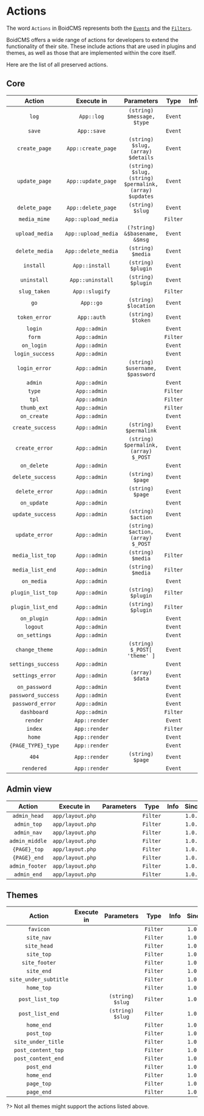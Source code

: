 # Actions
The word `Actions` in BoidCMS represents both the [`Events`](/developer/plugin-api?id=event) and the [`Filters`](/developer/plugin-api?id=filter). 

<!--BoidCMS has a lot of actions called within the core and the templates, And that makes it **super extensible**.     
Actions are used to extend and/or to implement something to the site, actions can be used in and by [Plugins](plugins/) or [Themes](themes/).    -->
BoidCMS offers a wide range of actions for developers to extend the functionality of their site. These include actions that are used in plugins and themes, as well as those that are implemented within the core itself.

Here are the list of all preserved actions.

## Core

|         Action       |    Execute in    |               Parameters           |   Type   |   Info   |   Since  |
| :------------------: | :--------------: | :--------------------------------: | :------: | :------: | :------: |
|         `log`        |    `App::log`    |     `(string) $message, $type`     |  `Event` |          |  `1.0.0` |
|         `save`       |    `App::save`   |                                    |  `Event` |          |  `1.0.0` |
|      `create_page`   |`App::create_page`|  `(string) $slug, (array) $details`|  `Event` |          |  `1.0.0` |
|      `update_page`   |`App::update_page`|`(string) $slug, (string) $permalink, (array) $updates`|`Event`|     |  `1.0.0` |
|      `delete_page`   |`App::delete_page`|           `(string) $slug`         |  `Event` |          |  `1.0.0` |
|      `media_mime`    |`App::upload_media`|                                   | `Filter` |          |  `1.0.0` |
|     `upload_media`   |`App::upload_media`|   `(?string) &$basename, &$msg`   |  `Event` |          |  `1.0.0` |
|     `delete_media`   |`App::delete_media`|         `(string) $media`         |  `Event` |          |  `1.0.0` |
|       `install`      |  `App::install`  |        `(string) $plugin`          |  `Event` |          |  `1.0.0` |
|      `uninstall`     | `App::uninstall` |        `(string) $plugin`          |  `Event` |          |  `1.0.0` |
|      `slug_taken`    |  `App::slugify`  |                                    |  `Filter`|          |  `1.0.0` |
|          `go`        |     `App::go`    |       `(string) $location`         |  `Event` |          |  `1.0.0` |
|     `token_error`    |    `App::auth`   |         `(string) $token`          |  `Event` |          |  `1.0.0` |
|         `login`      |   `App::admin`   |                                    |  `Event` |          |  `1.0.0` |
|         `form`       |   `App::admin`   |                                    |  `Filter`|          |  `1.0.0` |
|       `on_login`     |   `App::admin`   |                                    |  `Event` |          |  `1.0.0` |
|    `login_success`   |   `App::admin`   |                                    |  `Event` |          |  `1.0.0` |
|     `login_error`    |   `App::admin`   |  `(string) $username, $password`   |  `Event` |          |  `1.0.0` |
|        `admin`       |   `App::admin`   |                                    |  `Event` |          |  `1.0.0` |
|         `type`       |   `App::admin`   |                                    |  `Filter`|          |  `1.0.0` |
|          `tpl`       |   `App::admin`   |                                    |  `Filter`|          |  `2.0.0` |
|      `thumb_ext`     |   `App::admin`   |                                    |  `Filter`|          |  `1.0.0` |
|      `on_create`     |   `App::admin`   |                                    |  `Event` |          |  `1.0.0` |
|    `create_success`  |   `App::admin`   |       `(string) $permalink`        |  `Event` |          |  `1.0.0` |
|     `create_error`   |   `App::admin`   |`(string) $permalink, (array) $_POST`| `Event` |          |  `1.0.0` |
|      `on_delete`     |   `App::admin`   |                                    |  `Event` |          |  `1.0.0` |
|   `delete_success`   |   `App::admin`   |          `(string) $page`          |  `Event` |          |  `1.0.0` |
|    `delete_error`    |   `App::admin`   |          `(string) $page`          |  `Event` |          |  `1.0.0` |
|      `on_update`     |   `App::admin`   |                                    |  `Event` |          |  `1.0.0` |
|    `update_success`  |   `App::admin`   |         `(string) $action`         |  `Event` |          |  `1.0.0` |
|     `update_error`   |   `App::admin`   | `(string) $action, (array) $_POST` |  `Event` |          |  `1.0.0` |
|    `media_list_top`  |   `App::admin`   |          `(string) $media`         |  `Filter`|          |  `1.0.0` |
|    `media_list_end`  |   `App::admin`   |          `(string) $media`         |  `Filter`|          |  `1.0.0` |
|      `on_media`      |   `App::admin`   |                                    |  `Event` |          |  `1.0.0` |
|   `plugin_list_top`  |   `App::admin`   |         `(string) $plugin`         |  `Filter`|          |  `1.0.0` |
|   `plugin_list_end`  |   `App::admin`   |         `(string) $plugin`         |  `Filter`|          |  `1.0.0` |
|      `on_plugin`     |   `App::admin`   |                                    |  `Event` |          |  `1.0.0` |
|        `logout`      |   `App::admin`   |                                    |  `Event` |          |  `1.0.0` |
|     `on_settings`    |   `App::admin`   |                                    |  `Event` |          |  `1.0.0` |
|    `change_theme`    |   `App::admin`   |     `(string) $_POST[ 'theme' ]`   |  `Event` |          |  `1.0.0` |
|  `settings_success`  |   `App::admin`   |                                    |  `Event` |          |  `1.0.0` |
|   `settings_error`   |   `App::admin`   |          `(array) $data`           |  `Event` |          |  `1.0.0` |
|     `on_password`    |   `App::admin`   |                                    |  `Event` |          |  `1.0.0` |
|  `password_success`  |   `App::admin`   |                                    |  `Event` |          |  `1.0.0` |
|   `password_error`   |   `App::admin`   |                                    |  `Event` |          |  `1.0.0` |
|      `dashboard`     |   `App::admin`   |                                    |  `Filter`|          |  `1.0.0` |
|       `render`       |   `App::render`  |                                    |  `Event` |          |  `1.0.0` |
|        `index`       |   `App::render`  |                                    |  `Filter`|          |  `1.0.0` |
|        `home`        |   `App::render`  |                                    |  `Event` |          |  `1.0.0` |
|   `{PAGE_TYPE}_type` |   `App::render`  |                                    |  `Event` |          |  `1.0.0` |
|         `404`        |   `App::render`  |          `(string) $page`          |  `Event` |          |  `1.0.0` |
|      `rendered`      |   `App::render`  |                                    |  `Event` |          |  `1.0.0` |


## Admin view

|       Action      |      Execute in     |  Parameters  |   Type  |  Info   |  Since  |
| :---------------: | :-----------------: | :----------: | :-----: | :-----: | :-----: |
|    `admin_head`   |   `app/layout.php`  |              | `Filter`|         | `1.0.0` |
|     `admin_top`   |   `app/layout.php`  |              | `Filter`|         | `1.0.0` |
|     `admin_nav`   |   `app/layout.php`  |              | `Filter`|         | `1.0.0` |
|   `admin_middle`  |   `app/layout.php`  |              | `Filter`|         | `1.0.0` |
|    `{PAGE}_top`   |   `app/layout.php`  |              | `Filter`|         | `1.0.0` |
|    `{PAGE}_end`   |   `app/layout.php`  |              | `Filter`|         | `1.0.0` |
|   `admin_footer`  |   `app/layout.php`  |              | `Filter`|         | `1.0.0` |
|     `admin_end`   |   `app/layout.php`  |              | `Filter`|         | `1.0.0` |


## Themes

|        Action       |      Execute in     |   Parameters   |   Type  |  Info   |  Since  |
| :-----------------: | :-----------------: | :------------: | :-----: | :-----: | :-----: |
|       `favicon`     |                     |                | `Filter`|         | `1.0.0` |
|      `site_nav`     |                     |                | `Filter`|         | `1.0.0` |
|     `site_head`     |                     |                | `Filter`|         | `1.0.0` |
|      `site_top`     |                     |                | `Filter`|         | `1.0.0` |
|    `site_footer`    |                     |                | `Filter`|         | `1.0.0` |
|      `site_end`     |                     |                | `Filter`|         | `1.0.0` |
|`site_under_subtitle`|                     |                | `Filter`|         | `1.0.0` |
|      `home_top`     |                     |                | `Filter`|         | `1.0.0` |
|   `post_list_top`   |                     |`(string) $slug`| `Filter`|         | `1.0.0` |
|   `post_list_end`   |                     |`(string) $slug`| `Filter`|         | `1.0.0` |
|      `home_end`     |                     |                | `Filter`|         | `1.0.0` |
|      `post_top`     |                     |                | `Filter`|         | `1.0.0` |
| `site_under_title`  |                     |                | `Filter`|         | `1.0.0` |
| `post_content_top`  |                     |                | `Filter`|         | `1.0.0` |
| `post_content_end`  |                     |                | `Filter`|         | `1.0.0` |
|      `post_end`     |                     |                | `Filter`|         | `1.0.0` |
|      `home_end`     |                     |                | `Filter`|         | `1.0.0` |
|      `page_top`     |                     |                | `Filter`|         | `1.0.0` |
|      `page_end`     |                     |                | `Filter`|         | `1.0.0` |

?> Not all themes might support the actions listed above.




